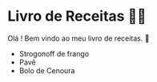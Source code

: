 # Livro de Receitas :man_cook:

Olá ! Bem vindo ao meu livro de receitas. :book:

- Strogonoff de frango
- Pavê
- Bolo de Cenoura
